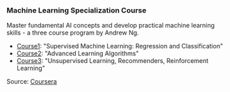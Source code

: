 ### Machine Learning Specialization Course

Master fundamental AI concepts and develop practical machine learning skills - a three course program by Andrew Ng.

- [Course1](Course1): "Supervised Machine Learning: Regression and Classification"
- [Course2](Course2): "Advanced Learning Algorithms"
- [Course3](Course3): "Unsupervised Learning, Recommenders, Reinforcement Learning"

Source: [Coursera](https://www.coursera.org/specializations/machine-learning-introduction?)
